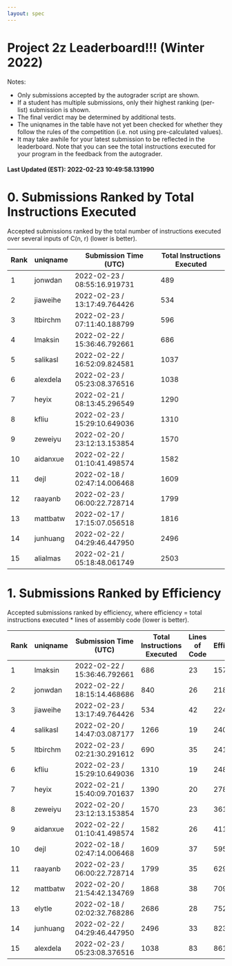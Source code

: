 ```yaml
---
layout: spec
---
```


Project 2z Leaderboard!!! (Winter 2022)
==============================
Notes:
- Only submissions accepted by the autograder script are shown.
- If a student has multiple submissions, only their highest ranking (per-list) submission is shown.
- The final verdict may be determined by additional tests.
- The uniqnames in the table have not yet been checked for whether they follow the rules of the competition (i.e. not using pre-calculated values).
- It may take awhile for your latest submission to be reflected in the leaderboard. Note that you can see the total instructions executed for your program in the feedback from the autograder.


#### Last Updated (EST): 2022-02-23 10:49:58.131990

# 0. Submissions Ranked by Total Instructions Executed
Accepted submissions ranked by the total number of instructions executed over several inputs of C(n, r) (lower is better).

| Rank  | uniqname | Submission Time (UTC) | Total Instructions Executed |
|---|---|---|---|
| 1 | jonwdan | 2022-02-23 / 08:55:16.919731 | 489 |
| 2 | jiaweihe | 2022-02-23 / 13:17:49.764426 | 534 |
| 3 | ltbirchm | 2022-02-23 / 07:11:40.188799 | 596 |
| 4 | lmaksin | 2022-02-22 / 15:36:46.792661 | 686 |
| 5 | salikasl | 2022-02-22 / 16:52:09.824581 | 1037 |
| 6 | alexdela | 2022-02-23 / 05:23:08.376516 | 1038 |
| 7 | heyix | 2022-02-21 / 08:13:45.296549 | 1290 |
| 8 | kfliu | 2022-02-23 / 15:29:10.649036 | 1310 |
| 9 | zeweiyu | 2022-02-20 / 23:12:13.153854 | 1570 |
| 10 | aidanxue | 2022-02-22 / 01:10:41.498574 | 1582 |
| 11 | dejl | 2022-02-18 / 02:47:14.006468 | 1609 |
| 12 | raayanb | 2022-02-23 / 06:00:22.728714 | 1799 |
| 13 | mattbatw | 2022-02-17 / 17:15:07.056518 | 1816 |
| 14 | junhuang | 2022-02-22 / 04:29:46.447950 | 2496 |
| 15 | alialmas | 2022-02-21 / 05:18:48.061749 | 2503 |


# 1. Submissions Ranked by Efficiency
Accepted submissions ranked by efficiency, where efficiency = total instructions executed * lines of assembly code (lower is better).

| Rank  | uniqname | Submission Time (UTC) | Total Instructions Executed |Lines of Code | Efficiency |
|---|---|---|---|---|---|
| 1 | lmaksin | 2022-02-22 / 15:36:46.792661 | 686 | 23 | 15778 |
| 2 | jonwdan | 2022-02-22 / 18:15:14.468686 | 840 | 26 | 21840 |
| 3 | jiaweihe | 2022-02-23 / 13:17:49.764426 | 534 | 42 | 22428 |
| 4 | salikasl | 2022-02-20 / 14:47:03.087177 | 1266 | 19 | 24054 |
| 5 | ltbirchm | 2022-02-23 / 02:21:30.291612 | 690 | 35 | 24150 |
| 6 | kfliu | 2022-02-23 / 15:29:10.649036 | 1310 | 19 | 24890 |
| 7 | heyix | 2022-02-21 / 15:40:09.701637 | 1390 | 20 | 27800 |
| 8 | zeweiyu | 2022-02-20 / 23:12:13.153854 | 1570 | 23 | 36110 |
| 9 | aidanxue | 2022-02-22 / 01:10:41.498574 | 1582 | 26 | 41132 |
| 10 | dejl | 2022-02-18 / 02:47:14.006468 | 1609 | 37 | 59533 |
| 11 | raayanb | 2022-02-23 / 06:00:22.728714 | 1799 | 35 | 62965 |
| 12 | mattbatw | 2022-02-20 / 21:54:42.134769 | 1868 | 38 | 70984 |
| 13 | elytle | 2022-02-18 / 02:02:32.768286 | 2686 | 28 | 75208 |
| 14 | junhuang | 2022-02-22 / 04:29:46.447950 | 2496 | 33 | 82368 |
| 15 | alexdela | 2022-02-23 / 05:23:08.376516 | 1038 | 83 | 86154 |

